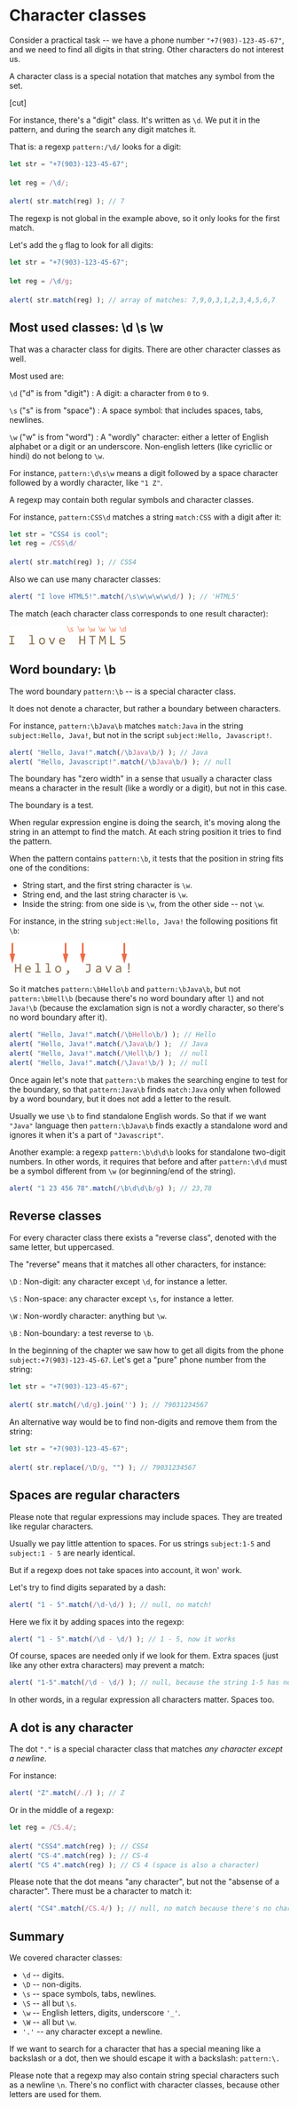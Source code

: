 # Character classes

Consider a practical task -- we have a phone number `"+7(903)-123-45-67"`, and we need to find all digits in that string. Other characters do not interest us.

A character class is a special notation that matches any symbol from the set.

[cut]

For instance, there's a "digit" class. It's written as `\d`. We put it in the pattern, and during the search any digit matches it.

That is: a regexp `pattern:/\d/` looks for a digit:

```js run
let str = "+7(903)-123-45-67";

let reg = /\d/;

alert( str.match(reg) ); // 7
```

The regexp is not global in the example above, so it only looks for the first match.

Let's add the `g` flag to look for all digits:

```js run
let str = "+7(903)-123-45-67";

let reg = /\d/g;

alert( str.match(reg) ); // array of matches: 7,9,0,3,1,2,3,4,5,6,7
```

## Most used classes: \d \s \w

That was a character class for digits. There are other character classes as well.

Most used are:

`\d` ("d" is from "digit")
: A digit: a character from `0` to `9`.

`\s` ("s" is from "space")
: A space symbol: that includes spaces, tabs, newlines.

`\w` ("w" is from "word")
: A "wordly" character: either a letter of English alphabet or a digit or an underscore. Non-english letters (like cyricllic or hindi) do not belong to `\w`.

For instance, `pattern:\d\s\w` means a digit followed by a space character followed by a wordly character, like `"1 Z"`.

A regexp may contain both regular symbols and character classes.

For instance, `pattern:CSS\d` matches a string `match:CSS` with a digit after it:

```js run
let str = "CSS4 is cool";
let reg = /CSS\d/

alert( str.match(reg) ); // CSS4
```

Also we can use many character classes:

```js run
alert( "I love HTML5!".match(/\s\w\w\w\w\d/) ); // 'HTML5'
```

The match (each character class corresponds to one result character):

![](love-html5-classes.png)

## Word boundary: \b

The word boundary `pattern:\b` -- is a special character class.

It does not denote a character, but rather a boundary between characters.

For instance, `pattern:\bJava\b` matches `match:Java` in the string `subject:Hello, Java!`, but not in the script `subject:Hello, Javascript!`.

```js run
alert( "Hello, Java!".match(/\bJava\b/) ); // Java
alert( "Hello, Javascript!".match(/\bJava\b/) ); // null
```

The boundary has "zero width" in a sense that usually a character class means a character in the result (like a wordly or a digit), but not in this case.

The boundary is a test.

When regular expression engine is doing the search, it's moving along the string in an attempt to find the match. At each string position it tries to find the pattern.

When the pattern contains `pattern:\b`, it tests that the position in string fits one of the conditions:

- String start, and the first string character is `\w`.
- String end, and the last string character is `\w`.
- Inside the string: from one side is `\w`, from the other side -- not `\w`.

For instance, in the string `subject:Hello, Java!` the following positions fit `\b`:

![](hello-java-boundaries.png)

So it matches `pattern:\bHello\b` and `pattern:\bJava\b`, but not `pattern:\bHell\b` (because there's no word boundary after `l`) and not `Java!\b` (because the exclamation sign is not a wordly character, so there's no word boundary after it).

```js run
alert( "Hello, Java!".match(/\bHello\b/) ); // Hello
alert( "Hello, Java!".match(/\Java\b/) );  // Java
alert( "Hello, Java!".match(/\Hell\b/) );  // null
alert( "Hello, Java!".match(/\Java!\b/) ); // null
```

Once again let's note that `pattern:\b` makes the searching engine to test for the boundary, so that `pattern:Java\b` finds `match:Java` only when followed by a word boundary, but it does not add a letter to the result.

Usually we use `\b` to find standalone English words. So that if we want `"Java"` language then `pattern:\bJava\b` finds exactly a standalone word and ignores it when it's a part of `"Javascript"`.

Another example: a regexp `pattern:\b\d\d\b` looks for standalone two-digit numbers. In other words, it requires that before and after `pattern:\d\d` must be a symbol different from `\w` (or beginning/end of the string).

```js run
alert( "1 23 456 78".match(/\b\d\d\b/g) ); // 23,78
```

## Reverse classes

For every character class there exists a "reverse class", denoted with the same letter, but uppercased.

The "reverse" means that it matches all other characters, for instance:

`\D`
: Non-digit: any character except `\d`, for instance a letter.

`\S`
: Non-space: any character except `\s`, for instance a letter.

`\W`
: Non-wordly character: anything but `\w`.

`\B`
: Non-boundary: a test reverse to `\b`.

In the beginning of the chapter we saw how to get all digits from the phone `subject:+7(903)-123-45-67`. Let's get a "pure" phone number from the string:

```js run
let str = "+7(903)-123-45-67";

alert( str.match(/\d/g).join('') ); // 79031234567
```

An alternative way would be to find non-digits and remove them from the string:


```js run
let str = "+7(903)-123-45-67";

alert( str.replace(/\D/g, "") ); // 79031234567
```

## Spaces are regular characters

Please note that regular expressions may include spaces. They are treated like regular characters.  

Usually we pay little attention to spaces. For us strings `subject:1-5` and `subject:1 - 5` are nearly identical.

But if a regexp does not take spaces into account, it won' work.

Let's try to find digits separated by a dash:

```js run
alert( "1 - 5".match(/\d-\d/) ); // null, no match!
```

Here we fix it by adding spaces into the regexp:

```js run
alert( "1 - 5".match(/\d - \d/) ); // 1 - 5, now it works
```

Of course, spaces are needed only if we look for them. Extra spaces (just like any other extra characters) may prevent a match:

```js run
alert( "1-5".match(/\d - \d/) ); // null, because the string 1-5 has no spaces
```

In other words, in a regular expression all characters matter. Spaces too.

## A dot is any character

The dot `"."` is a special character class that matches *any character except a newline*.

For instance:

```js run
alert( "Z".match(/./) ); // Z
```

Or in the middle of a regexp:

```js run
let reg = /CS.4/;

alert( "CSS4".match(reg) ); // CSS4
alert( "CS-4".match(reg) ); // CS-4
alert( "CS 4".match(reg) ); // CS 4 (space is also a character)
```

Please note that the dot means "any character", but not the "absense of a character". There must be a character to match it:

```js run
alert( "CS4".match(/CS.4/) ); // null, no match because there's no character for the dot
```


## Summary

We covered character classes:

- `\d` -- digits.
- `\D` -- non-digits.
- `\s` -- space symbols, tabs, newlines.
- `\S` -- all but `\s`.
- `\w` -- English letters, digits, underscore `'_'`.
- `\W` -- all but `\w`.
- `'.'` -- any character except a newline.

If we want to search for a character that has a special meaning like a backslash or a dot, then we should escape it with a backslash: `pattern:\.`

Please note that a regexp may also contain string special characters such as a newline `\n`. There's no conflict with character classes, because other letters are used for them.
